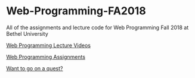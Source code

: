 # Web-Programming-FA2018
All of the assignments and lecture code for Web Programming Fall 2018 at Bethel University

[Web Programming Lecture Videos](https://www.youtube.com/playlist?list=PLar83IIzEy4oDixzIDk5Tg6yx8R2GltFO)

[Web Programming Assignments](https://www.youtube.com/playlist?list=PLar83IIzEy4rg4MQHcKCiRVezWP5DKjKd)

[Want to go on a quest?](http://thequest2018.azurewebsites.net/)
